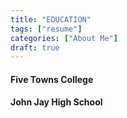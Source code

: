 ```yaml
---
title: "EDUCATION"
tags: ["resume"]
categories: ["About Me"]
draft: true
---
```


#### Five Towns College

#### John Jay High School


